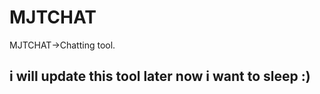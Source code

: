 # MJTCHAT
MJTCHAT->Chatting tool.


i will update this tool later now i want to sleep :)
-------------
